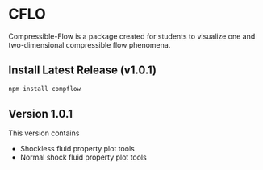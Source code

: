 # CFLO

Compressible-Flow is a package created for students to visualize one and two-dimensional compressible flow phenomena.

## Install Latest Release (v1.0.1) 
```Bash 
npm install compflow
```
## Version 1.0.1
This version contains
* Shockless fluid property plot tools 
* Normal shock fluid property plot tools 




